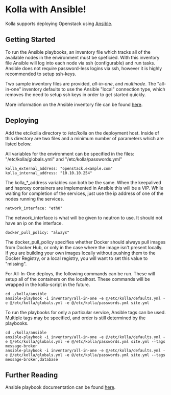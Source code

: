 Kolla with Ansible!
============================

Kolla supports deploying Openstack using [Ansible][].

[Ansible]: https://docs.ansible.com


Getting Started
---------------

To run the Ansible playbooks, an inventory file which tracks all of the
available nodes in the environment must be speficied. With this inventory file
Ansible will log into each node via ssh (configurable) and run tasks. Ansible
does not require password-less logins via ssh, however it is highly recommended
to setup ssh-keys.

Two sample inventory files are provided, *all-in-one*, and *multinode*. The
"all-in-one" inventory defaults to use the Ansible "local" connection type,
which removes the need to setup ssh keys in order to get started quickly.

More information on the Ansible inventory file can be found [here][].

[here]: https://docs.ansible.com/intro_inventory.html

Deploying
---------

Add the etc/kolla directory to /etc/kolla on the deployment host. Inside of
this directory are two files and a minimum number of parameters which are
listed below.

All variables for the environment can be specified in the files:
"/etc/kolla/globals.yml" and "/etc/kolla/passwords.yml"

    kolla_external_address: "openstack.example.com"
    kolla_internal_address: "10.10.10.254"

The kolla_*_address variables can both be the same. When the keepalived and
haproxy containers are implemented in Ansible this will be a VIP. While waiting
for completion of the services, just use the ip address of one of the nodes
running the services.

    network_interface: "eth0"

The network_interface is what will be given to neutron to use. It should not
have an ip on the interface.

    docker_pull_policy: "always"

The docker_pull_policy specifies whether Docker should always pull images from
Docker Hub, or only in the case where the image isn't present locally. If you
are building your own images locally without pushing them to the Docker
Registry, or a local registry, you will want to set this value to "missing".

For All-In-One deploys, the following commands can be run. These will setup all
of the containers on the localhost. These commands will be wrapped in the
kolla-script in the future.

    cd ./kolla/ansible
    ansible-playbook -i inventory/all-in-one -e @/etc/kolla/defaults.yml -e @/etc/kolla/globals.yml -e @/etc/kolla/passwords.yml site.yml

To run the playbooks for only a particular service, Ansible tags can be used.
Multiple tags may be specified, and order is still determined by the playbooks.

    cd ./kolla/ansible
    ansible-playbook -i inventory/all-in-one -e @/etc/kolla/defaults.yml -e @/etc/kolla/globals.yml -e @/etc/kolla/passwords.yml site.yml --tags message-broker
    ansible-playbook -i inventory/all-in-one -e @/etc/kolla/defaults.yml -e @/etc/kolla/globals.yml -e @/etc/kolla/passwords.yml site.yml --tags message-broker,database


Further Reading
---------------

Ansible playbook documentation can be found [here][].

[here]: http://docs.ansible.com/playbooks.html
